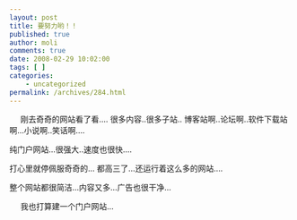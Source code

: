 ```yaml
---
layout: post
title: 要努力哟！！
published: true
author: moli
comments: true
date: 2008-02-29 10:02:00
tags: [ ]
categories:
    - uncategorized
permalink: /archives/284.html
---
```

&nbsp;&nbsp;&nbsp;&nbsp; 刚去奇奇的网站看了看&#8230;. 很多内容..很多子站.. 博客站啊..论坛啊..软件下载站啊&#8230;小说啊..笑话啊&#8230;.

纯门户网站&#8230;很强大..速度也很快&#8230;.

打心里就停佩服奇奇的&#8230; 都高三了&#8230;还运行着这么多的网站&#8230;.

整个网站都很简洁&#8230;内容又多&#8230;广告也很干净&#8230;

&nbsp;&nbsp;&nbsp;&nbsp; 我也打算建一个门户网站&#8230;